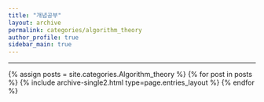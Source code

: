 ```yaml
---
title: "개념공부"
layout: archive
permalink: categories/algorithm_theory
author_profile: true
sidebar_main: true
---
```


<!-- 공백이 포함되어 있는 카테고리 이름의 경우 site.categories['a b c'] 이런식으로! -->

***

{% assign posts = site.categories.Algorithm_theory %}
{% for post in posts %} {% include archive-single2.html type=page.entries_layout %} {% endfor %}
